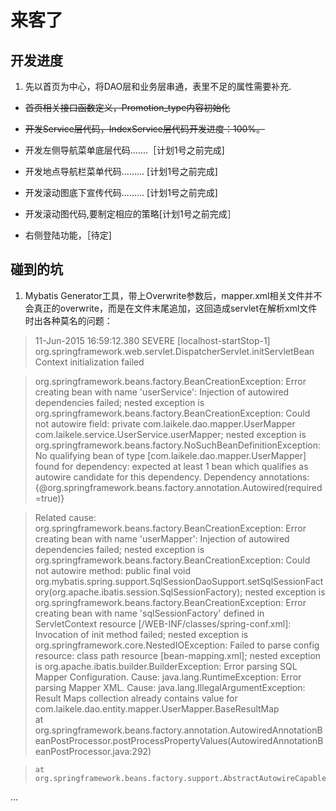 # 来客了

## 开发进度

1. 先以首页为中心，将DAO层和业务层串通，表里不足的属性需要补充.

-  ~~首页相关接口函数定义，Promotion_type内容初始化~~

-  ~~开发Service层代码，IndexService层代码开发进度：100%。~~

-  开发左侧导航菜单底层代码.......［计划1号之前完成]

-  开发地点导航栏菜单代码......... [计划1号之前完成]

-  开发滚动图底下宣传代码......... [计划1号之前完成]

-  开发滚动图代码,要制定相应的策略[计划1号之前完成］

-  右侧登陆功能，［待定]

## 碰到的坑

1. Mybatis Generator工具，带上Overwrite参数后，mapper.xml相关文件并不会真正的overwrite，而是在文件末尾追加，这回造成servlet在解析xml文件时出各种莫名的问题：

> 11-Jun-2015 16:59:12.380 SEVERE [localhost-startStop-1] org.springframework.web.servlet.DispatcherServlet.initServletBean Context initialization failed

> org.springframework.beans.factory.BeanCreationException: Error creating bean with name 'userService': Injection of autowired dependencies failed; nested exception is org.springframework.beans.factory.BeanCreationException: Could not autowire field: private com.laikele.dao.mapper.UserMapper com.laikele.service.UserService.userMapper; nested exception is org.springframework.beans.factory.NoSuchBeanDefinitionException: No qualifying bean of type [com.laikele.dao.mapper.UserMapper] found for dependency: expected at least 1 bean which qualifies as autowire candidate for this dependency. Dependency annotations: {@org.springframework.beans.factory.annotation.Autowired(required=true)}

> Related cause: org.springframework.beans.factory.BeanCreationException: Error creating bean with name 'userMapper': Injection of autowired dependencies failed; nested exception is org.springframework.beans.factory.BeanCreationException: Could not autowire method: public final void org.mybatis.spring.support.SqlSessionDaoSupport.setSqlSessionFactory(org.apache.ibatis.session.SqlSessionFactory); nested exception is org.springframework.beans.factory.BeanCreationException: Error creating bean with name 'sqlSessionFactory' defined in ServletContext resource [/WEB-INF/classes/spring-conf.xml]: Invocation of init method failed; nested exception is org.springframework.core.NestedIOException: Failed to parse config resource: class path resource [bean-mapping.xml]; nested exception is org.apache.ibatis.builder.BuilderException: Error parsing SQL Mapper Configuration. Cause: java.lang.RuntimeException: Error parsing Mapper XML. Cause: java.lang.IllegalArgumentException: Result Maps collection already contains value for com.laikele.dao.entity.mapper.UserMapper.BaseResultMap                                                                                            
>     at org.springframework.beans.factory.annotation.AutowiredAnnotationBeanPostProcessor.postProcessPropertyValues(AutowiredAnnotationBeanPostProcessor.java:292)

>     at org.springframework.beans.factory.support.AbstractAutowireCapableBeanFactory.populateBean(AbstractAutowireCapableBeanFactory.java:1185)

...

